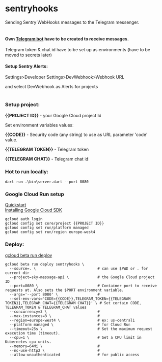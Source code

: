 # sentryhooks  

Sending Sentry WebHooks messages to the Telegram messenger.
<br/><br/>

#### Own [Telegram bot](https://core.telegram.org/bots#3-how-do-i-create-a-bot) have to be created to receive messages.

Telegram token & chat id have to be set up as environments (have to be moved to secrets later)
<br/>

#### Setup Sentry Alerts:

Settings>Developer Settings>DevWebhook>Webhook URL

and select DevWebhook as Alerts for projects
<br/><br/>

### Setup project:  

**{{PROJECT ID}}** - your Google Cloud project Id

Set environment variables values:

**{{CODE}}** - Security code (any string) to use as URL parameter 'code' value.

**{{TELEGRAM TOKEN}}** - Telegram token

**{{TELEGRAM CHAT}}** - Telegram chat id


### Hot to run locally:  
  
```shell  
dart run .\bin\server.dart --port 8080  
```  
  
  
### Google Cloud Run setup
  
[Quickstart](https://github.com/GoogleCloudPlatform/functions-framework-dart/blob/main/docs/quickstarts/03-quickstart-cloudrun.md)  
[Installing Google Cloud SDK](https://cloud.google.com/sdk/docs/install)  
```shell  
gcloud auth login  
gcloud config set core/project {{PROJECT ID}}
gcloud config set run/platform managed  
gcloud config set run/region europe-west4  
```  
  
  
### Deploy:  
  
[gcloud beta run deploy](https://cloud.google.com/sdk/gcloud/reference/beta/run/deploy)  
```shell  
gcloud beta run deploy sentryhooks \  
  --source=. \                            # can use $PWD or . for current dir  
  --project=sky-message-api \             # the Google Cloud project ID  
  --port=8080 \                           # Container port to receive requests at. Also sets the $PORT environment variable.  
  --args='--port 8080' \                  #  
  --set-env-vars='CODE={{CODE}},TELEGRAM_TOKEN={{TELEGRAM TOKEN}},TELEGRAM_CHAT={{TELEGRAM CHAT}}' \ # Set certain CODE, TELEGRAM_TOKEN & TELEGRAM_CHAT values
  --concurrency=3 \                       #  
  --max-instances=3 \                     #  
  --region=europe-west4 \                 # ex: us-central1  
  --platform managed \                    # for Cloud Run  
  --timeout=25s \                         # Set the maximum request execution time (timeout).  
  --cpu=1 \                               # Set a CPU limit in Kubernetes cpu units.  
  --memory=64Mi \                         #  
  --no-use-http2 \                        #  
  --allow-unauthenticated                 # for public access  
```
